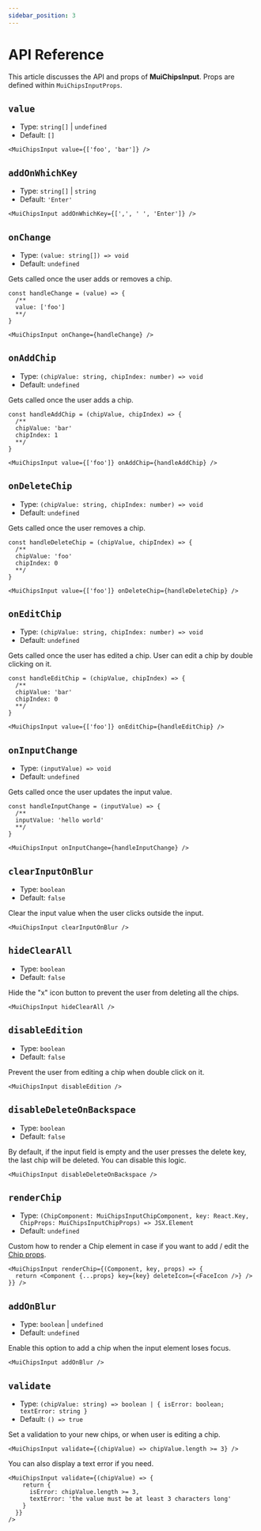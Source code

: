 ```yaml
---
sidebar_position: 3
---
```


# API Reference

This article discusses the API and props of **MuiChipsInput**. Props are defined within `MuiChipsInputProps`.

## `value`

- Type: `string[]` | `undefined`
- Default: `[]`

```tsx
<MuiChipsInput value={['foo', 'bar']} />
```

## `addOnWhichKey`

- Type: `string[]` | `string`
- Default: `'Enter'`

```tsx
<MuiChipsInput addOnWhichKey={[',', ' ', 'Enter']} />
```

## `onChange`

- Type: `(value: string[]) => void`
- Default: `undefined`

Gets called once the user adds or removes a chip.

```tsx
const handleChange = (value) => {
  /**
  value: ['foo']
  **/
}

<MuiChipsInput onChange={handleChange} />
```

## `onAddChip`

- Type: `(chipValue: string, chipIndex: number) => void`
- Default: `undefined`

Gets called once the user adds a chip.

```tsx
const handleAddChip = (chipValue, chipIndex) => {
  /**
  chipValue: 'bar'
  chipIndex: 1
  **/
}

<MuiChipsInput value={['foo']} onAddChip={handleAddChip} />
```

## `onDeleteChip`

- Type: `(chipValue: string, chipIndex: number) => void`
- Default: `undefined`

Gets called once the user removes a chip.

```tsx
const handleDeleteChip = (chipValue, chipIndex) => {
  /**
  chipValue: 'foo'
  chipIndex: 0
  **/
}

<MuiChipsInput value={['foo']} onDeleteChip={handleDeleteChip} />
```

## `onEditChip`

- Type: `(chipValue: string, chipIndex: number) => void`
- Default: `undefined`

Gets called once the user has edited a chip. User can edit a chip by double clicking on it.

```tsx
const handleEditChip = (chipValue, chipIndex) => {
  /**
  chipValue: 'bar'
  chipIndex: 0
  **/
}

<MuiChipsInput value={['foo']} onEditChip={handleEditChip} />
```

## `onInputChange`

- Type: `(inputValue) => void`
- Default: `undefined`

Gets called once the user updates the input value.

```tsx
const handleInputChange = (inputValue) => {
  /**
  inputValue: 'hello world'
  **/
}

<MuiChipsInput onInputChange={handleInputChange} />
```

## `clearInputOnBlur`

- Type: `boolean`
- Default: `false`

Clear the input value when the user clicks outside the input.

```tsx
<MuiChipsInput clearInputOnBlur />
```

## `hideClearAll`

- Type: `boolean`
- Default: `false`

Hide the "x" icon button to prevent the user from deleting all the chips.

```tsx
<MuiChipsInput hideClearAll />
```

## `disableEdition`

- Type: `boolean`
- Default: `false`

Prevent the user from editing a chip when double click on it.

```tsx
<MuiChipsInput disableEdition />
```

## `disableDeleteOnBackspace`

- Type: `boolean`
- Default: `false`

By default, if the input field is empty and the user presses the delete key, the last chip will be deleted. You can disable this logic.

```tsx
<MuiChipsInput disableDeleteOnBackspace />
```

## `renderChip`

- Type: `(ChipComponent: MuiChipsInputChipComponent, key: React.Key, ChipProps: MuiChipsInputChipProps) => JSX.Element`
- Default: `undefined`

Custom how to render a Chip element in case if you want to add / edit the [Chip props](https://mui.com/material-ui/api/chip/).

```tsx
<MuiChipsInput renderChip={(Component, key, props) => {
  return <Component {...props} key={key} deleteIcon={<FaceIcon />} />
}} />
```

## `addOnBlur`

- Type: `boolean` | `undefined`
- Default: `undefined`

Enable this option to add a chip when the input element loses focus.

```tsx
<MuiChipsInput addOnBlur />
```

## `validate`

- Type: `(chipValue: string) => boolean | { isError: boolean; textError: string }`
- Default: `() => true`

Set a validation to your new chips, or when user is editing a chip.

```tsx
<MuiChipsInput validate={(chipValue) => chipValue.length >= 3} />
```

You can also display a text error if you need.

```tsx
<MuiChipsInput validate={(chipValue) => {
    return {
      isError: chipValue.length >= 3,
      textError: 'the value must be at least 3 characters long'
    }
  }}
/>
```
